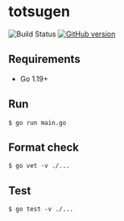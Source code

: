 # totsugen

![Build Status](https://github.com/gotoeveryone/totsugen/workflows/Build/badge.svg)
[![GitHub version](https://badge.fury.io/gh/gotoeveryone%2Ftotsugen.svg)](https://badge.fury.io/gh/gotoeveryone%2Ftotsugen)

## Requirements

- Go 1.19+

## Run

```console
$ go run main.go
```

## Format check

```console
$ go vet -v ./...
```

## Test

```console
$ go test -v ./...
```
